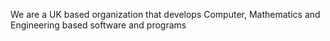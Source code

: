 We are a UK based organization that develops Computer, Mathematics and Engineering based software and programs
